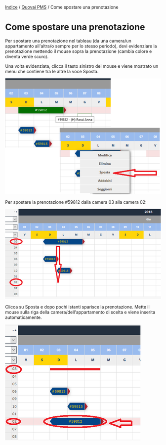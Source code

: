 [Indice](index.md) / [Quovai PMS](quovai-pms-it.md) / Come spostare una prenotazione

# Come spostare una prenotazione

Per spostare una prenotazione nel tableau (da una camera/un appartamento all'altra/o sempre per lo stesso periodo), devi evidenziare la prenotazione mettendo il mouse sopra la prenotazione (cambia colore e diventa verde scuro).

Una volta evidenziata, clicca il tasto sinistro del mouse e viene mostrato un menu che contiene tra le altre la voce Sposta.

![](images/spostare-prenotazione-001.png)

Per spostare la prenotazione #59812 dalla camera 03 alla camera 02:

![](images/spostare-prenotazione-002.png)

Clicca su Sposta e dopo pochi istanti sparisce la prenotazione. Mette il mouse sulla riga della camera/dell'appartamento di scelta e viene inserita automaticamente.

![](images/spostare-prenotazione-003.png)